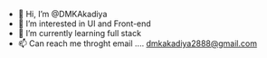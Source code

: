 - 👋 Hi, I’m @DMKAkadiya
- 👀 I’m interested in UI and Front-end
- 🌱 I’m currently learning full stack
- 📫 Can reach me throght email .... dmkakadiya2888@gmail.com

<!---
DMKAkadiya/DMKAkadiya is a ✨ special ✨ repository because its `README.md` (this file) appears on your GitHub profile.
You can click the Preview link to take a look at your changes.
--->
